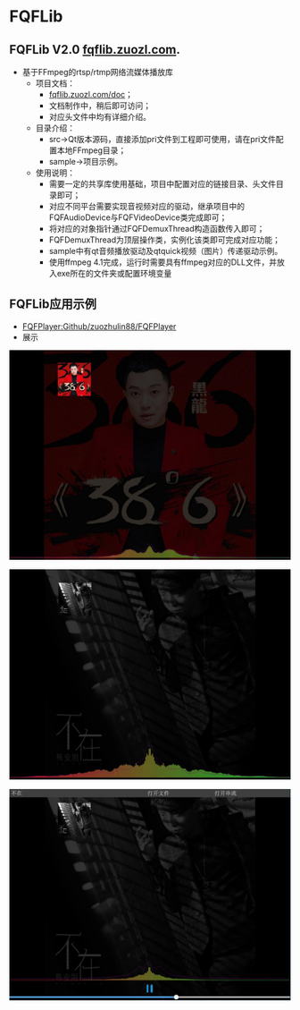 # FQFLib
## FQFLib V2.0 [fqflib.zuozl.com](http://fqflib.zuozl.com).
* 基于FFmpeg的rtsp/rtmp网络流媒体播放库
	* 项目文档：
		* [fqflib.zuozl.com/doc](http://fqflib.zuozl.com/index.php/document/)；
		* 文档制作中，稍后即可访问；
		* 对应头文件中均有详细介绍。
	* 目录介绍：
		* src->Qt版本源码，直接添加pri文件到工程即可使用，请在pri文件配置本地FFmpeg目录；
		* sample->项目示例。
	* 使用说明：
		* 需要一定的共享库使用基础，项目中配置对应的链接目录、头文件目录即可；
		* 对应不同平台需要实现音视频对应的驱动，继承项目中的FQFAudioDevice与FQFVideoDevice类完成即可；
		* 将对应的对象指针通过FQFDemuxThread构造函数传入即可；
		* FQFDemuxThread为顶层操作类，实例化该类即可完成对应功能；
		* sample中有qt音频播放驱动及qtquick视频（图片）传递驱动示例。
		* 使用ffmpeg 4.1完成，运行时需要具有ffmpeg对应的DLL文件，并放入exe所在的文件夹或配置环境变量

## FQFLib应用示例
* [FQFPlayer:Github/zuozhulin88/FQFPlayer](https://github.com/zuozhulin88/FQFPlayer)
* 展示

![](./images/music.jpg)

![](./images/music2.jpg)

![](./images/music3.jpg)

